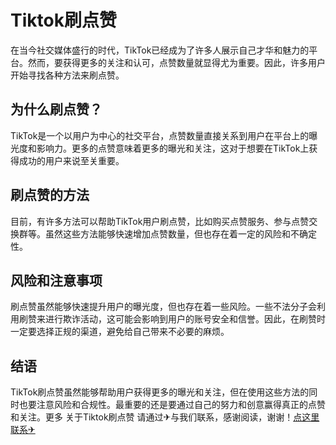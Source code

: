 # Tiktok刷点赞

在当今社交媒体盛行的时代，TikTok已经成为了许多人展示自己才华和魅力的平台。然而，要获得更多的关注和认可，点赞数量就显得尤为重要。因此，许多用户开始寻找各种方法来刷点赞。

## 为什么刷点赞？

TikTok是一个以用户为中心的社交平台，点赞数量直接关系到用户在平台上的曝光度和影响力。更多的点赞意味着更多的曝光和关注，这对于想要在TikTok上获得成功的用户来说至关重要。

## 刷点赞的方法

目前，有许多方法可以帮助TikTok用户刷点赞，比如购买点赞服务、参与点赞交换群等。虽然这些方法能够快速增加点赞数量，但也存在着一定的风险和不确定性。

## 风险和注意事项

刷点赞虽然能够快速提升用户的曝光度，但也存在着一些风险。一些不法分子会利用刷赞来进行欺诈活动，这可能会影响到用户的账号安全和信誉。因此，在刷赞时一定要选择正规的渠道，避免给自己带来不必要的麻烦。

## 结语

TikTok刷点赞虽然能够帮助用户获得更多的曝光和关注，但在使用这些方法的同时也要注意风险和合规性。最重要的还是要通过自己的努力和创意赢得真正的点赞和关注。更多 关于Tiktok刷点赞 请通过✈与我们联系，感谢阅读，谢谢！[点这里联系✈](https://a.k02.cc)